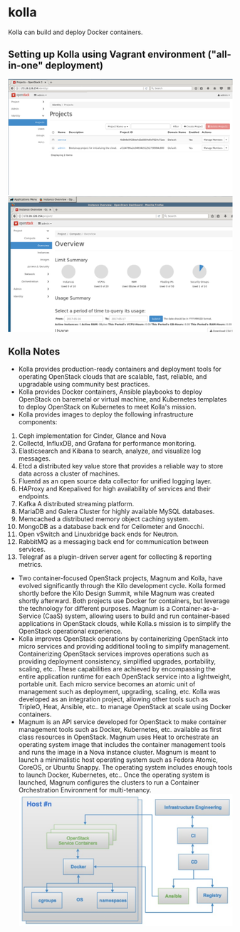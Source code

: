 # kolla
Kolla can build and deploy Docker containers.

## Setting up Kolla using Vagrant environment ("all-in-one" deployment)
![](kolla7.PNG)
![](kolla8.PNG)

## Kolla Notes
* Kolla provides production-ready containers and deployment tools for operating OpenStack clouds that are scalable, fast, reliable, and upgradable using community best practices.
* Kolla provides Docker containers, Ansible playbooks to deploy OpenStack on baremetal or virtual machine, and Kubernetes templates to deploy OpenStack on Kubernetes to meet Kolla's mission.
* Kolla provides images to deploy the following infrastructure components:
1. Ceph implementation for Cinder, Glance and Nova
2. Collectd, InfluxDB, and Grafana for performance monitoring.
3. Elasticsearch and Kibana to search, analyze, and visualize log messages.
4. Etcd a distributed key value store that provides a reliable way to store data across a cluster of machines.
5. Fluentd as an open source data collector for unified logging layer.
6. HAProxy and Keepalived for high availability of services and their endpoints.
7. Kafka A distributed streaming platform.
8. MariaDB and Galera Cluster for highly available MySQL databases.
9. Memcached a distributed memory object caching system.
10. MongoDB as a database back end for Ceilometer and Gnocchi.
11. Open vSwitch and Linuxbridge back ends for Neutron.
12. RabbitMQ as a messaging back end for communication between services.
13. Telegraf as a plugin-driven server agent for collecting & reporting metrics.
* Two container-focused OpenStack projects, Magnum and Kolla, have evolved significantly through the Kilo development cycle. Kolla formed shortly before the Kilo Design Summit, while Magnum was created shortly afterward. Both projects use Docker for containers, but leverage the technology for different purposes. Magnum is a Container-as-a-Service (CaaS) system, allowing users to build and run container-based applications in OpenStack clouds, while Kolla.s mission is to simplify the OpenStack operational experience.
* Kolla improves OpenStack operations by containerizing OpenStack into micro services and providing additional tooling to simplify management. Containerizing OpenStack services improves operations such as providing deployment consistency, simplified upgrades, portability, scaling, etc.. These capabilities are achieved by encompassing the entire application runtime for each OpenStack service into a lightweight, portable unit. Each micro service becomes an atomic unit of management such as deployment, upgrading, scaling, etc. Kolla was developed as an integration project, allowing other tools such as TripleO, Heat, Ansible, etc.. to manage OpenStack at scale using Docker containers.
* Magnum is an API service developed for OpenStack to make container management tools such as Docker, Kubernetes, etc. available as first class resources in OpenStack. Magnum uses Heat to orchestrate an operating system image that includes the container management tools and runs the image in a Nova instance cluster. Magnum is meant to launch a minimalistic host operating system such as Fedora Atomic, CoreOS, or Ubuntu Snappy. The operating system includes enough tools to launch Docker, Kubernetes, etc.. Once the operating system is launched, Magnum configures the  clusters to run a Container Orchestration Environment for multi-tenancy.
![](kolla-arch.PNG)
